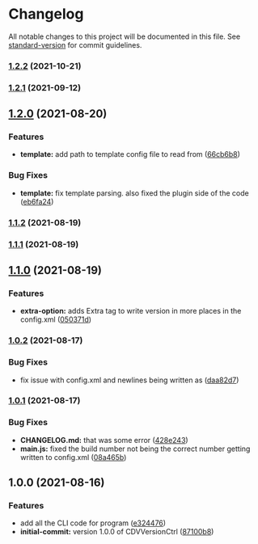 # Changelog

All notable changes to this project will be documented in this file. See [standard-version](https://github.com/conventional-changelog/standard-version) for commit guidelines.

### [1.2.2](https://github.com/lilmnm-kamikaze-/Cordova-Version-Control/compare/v1.2.1...v1.2.2) (2021-10-21)

### [1.2.1](https://github.com/lilmnm-kamikaze-/Cordova-Version-Control/compare/v1.2.0...v1.2.1) (2021-09-12)

## [1.2.0](https://github.com/lilmnm-kamikaze-/Cordova-Version-Control/compare/v1.1.2...v1.2.0) (2021-08-20)


### Features

* **template:** add path to template config file to read from ([66cb6b8](https://github.com/lilmnm-kamikaze-/Cordova-Version-Control/commit/66cb6b8db65894ecf82dc386b3f13b6f05db0a52))


### Bug Fixes

* **template:** fix template parsing. also fixed the plugin side of the code ([eb6fa24](https://github.com/lilmnm-kamikaze-/Cordova-Version-Control/commit/eb6fa24553d1f6b9782f949373c17b7f90069eed))

### [1.1.2](https://github.com/lilmnm-kamikaze-/Cordova-Version-Control/compare/v1.1.1...v1.1.2) (2021-08-19)

### [1.1.1](https://github.com/lilmnm-kamikaze-/Cordova-Version-Control/compare/v1.1.0...v1.1.1) (2021-08-19)

## [1.1.0](https://github.com/lilmnm-kamikaze-/Cordova-Version-Control/compare/v1.0.2...v1.1.0) (2021-08-19)


### Features

* **extra-option:** adds Extra tag to write version in more places in the config.xml ([050371d](https://github.com/lilmnm-kamikaze-/Cordova-Version-Control/commit/050371d767313211729fc813c318f1ac8fedebc6))

### [1.0.2](https://github.com/lilmnm-kamikaze-/Cordova-Version-Control/compare/v1.0.1...v1.0.2) (2021-08-17)


### Bug Fixes

* fix issue with config.xml and newlines being written as &#xD; ([daa82d7](https://github.com/lilmnm-kamikaze-/Cordova-Version-Control/commit/daa82d7c41a4800b206fec112db1bddb6f141656))

### [1.0.1](https://github.com/lilmnm-kamikaze-/Cordova-Version-Control/compare/v1.0.0...v1.0.1) (2021-08-17)


### Bug Fixes

* **CHANGELOG.md:** that was some error ([428e243](https://github.com/lilmnm-kamikaze-/Cordova-Version-Control/commit/428e243ac25f4316daa5b8b2c2a6fccbafd0aba1))
* **main.js:** fixed the build number not being the correct number getting written to config.xml ([08a465b](https://github.com/lilmnm-kamikaze-/Cordova-Version-Control/commit/08a465bcb94f22bda329c710457252a474a89c98))

## 1.0.0 (2021-08-16)


### Features

* add all the CLI code for program ([e324476](https://github.com/lilmnm-kamikaze-/Cordova-Version-Control/commit/e324476b9f77260e89fb6b3ae4f5df628b877479))
* **initial-commit:** version 1.0.0 of CDVVersionCtrl ([87100b8](https://github.com/lilmnm-kamikaze-/Cordova-Version-Control/commit/87100b8ab1420a6d76668225c376696c3b62efa3))